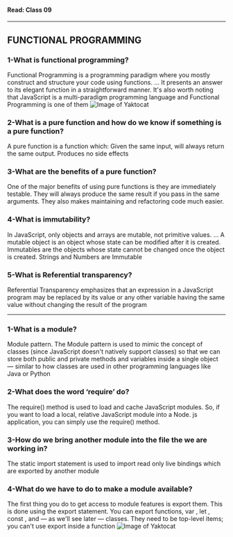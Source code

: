 #### Read: Class 09
---------------------------------------------------------------------------------

##  FUNCTIONAL PROGRAMMING

### 1-What is functional programming?

Functional Programming is a programming paradigm where you mostly construct and structure your code using functions. ... It presents an answer to its elegant function in a straightforward manner. It's also worth noting that JavaScript is a multi-paradigm programming language and Functional Programming is one of them
![Image of Yaktocat](http://softwarebrothers.co/blog/content/images/2020/02/funtional-js.png)

### 2-What is a pure function and how do we know if something is a pure function?
A pure function is a function which: Given the same input, will always return the same output. Produces no side effects

### 3-What are the benefits of a pure function?

One of the major benefits of using pure functions is they are immediately testable. They will always produce the same result if you pass in the same arguments. They also makes maintaining and refactoring code much easier.

### 4-What is immutability?

In JavaScript, only objects and arrays are mutable, not primitive values. ... A mutable object is an object whose state can be modified after it is created. Immutables are the objects whose state cannot be changed once the object is created. Strings and Numbers are Immutable

### 5-What is Referential transparency?

Referential Transparency emphasizes that an expression in a JavaScript program may be replaced by its value or any other variable having the same value without changing the result of the program

--------------------------------------------------------------------------------------------------------------------------------------------------------------------
### 1-What is a module?

Module pattern. The Module pattern is used to mimic the concept of classes (since JavaScript doesn't natively support classes) so that we can store both public and private methods and variables inside a single object — similar to how classes are used in other programming languages like Java or Python

### 2-What does the word ‘require’ do?

The require() method is used to load and cache JavaScript modules. So, if you want to load a local, relative JavaScript module into a Node. js application, you can simply use the require() method.

### 3-How do we bring another module into the file the we are working in?
The static import statement is used to import read only live bindings which are exported by another module

### 4-What do we have to do to make a module available?
The first thing you do to get access to module features is export them. This is done using the export statement. You can export functions, var , let , const , and — as we'll see later — classes. They need to be top-level items; you can't use export inside a function
![Image of Yaktocat](https://cdn-media-1.freecodecamp.org/images/1*bcZz-qb_DNpvrNNwQBhQmQ.jpeg)

